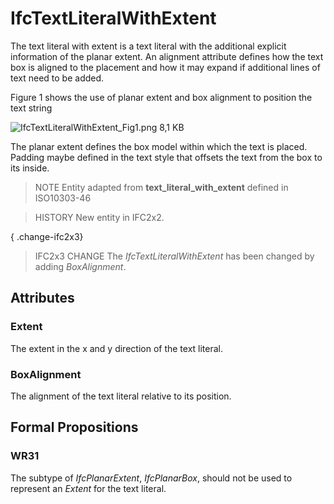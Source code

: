 # IfcTextLiteralWithExtent

The text literal with extent is a text literal with the additional explicit information of the planar extent. An alignment attribute defines how the text box is aligned to the placement and how it may expand if additional lines of text need to be added.
<!-- end of short definition -->

Figure 1 shows the use of planar extent and box alignment to position the text string

![IfcTextLiteralWithExtent_Fig1.png 8,1 KB](../../../../figures/ifctextliteralwithextent_fig1.png "Figure 1 — Text literal with extent and alignment")

The planar extent defines the box model within which the text is placed. Padding maybe defined in the text style that offsets the text from the box to its inside.

> NOTE Entity adapted from **text_literal_with_extent** defined in ISO10303-46

> HISTORY New entity in IFC2x2.

{ .change-ifc2x3}
> IFC2x3 CHANGE The _IfcTextLiteralWithExtent_ has been changed by adding _BoxAlignment_.

## Attributes

### Extent
The extent in the x and y direction of the text literal.

### BoxAlignment
The alignment of the text literal relative to its position.

## Formal Propositions

### WR31
The subtype of _IfcPlanarExtent_, _IfcPlanarBox_, should not be used to represent an _Extent_ for the text literal.

